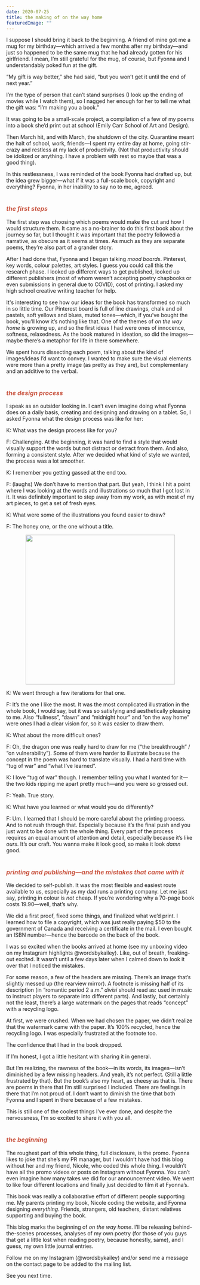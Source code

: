 ```yaml
---
date: 2020-07-25
title: the making of on the way home
featuredImage: ""
---
```

I suppose I should bring it back to the beginning. A friend of mine got me a mug for my birthday—which arrived a few months after my birthday—and just so happened to be the same mug that he had already gotten for his girlfriend. I mean, I’m still grateful for the mug, of course, but Fyonna and I understandably poked fun at the gift.

“My gift is way better,” she had said, “but you won’t get it until the end of next year.”

I’m the type of person that can’t stand surprises (I look up the ending of movies while I watch them), so I nagged her enough for her to tell me what the gift was: “I’m making you a book.”

It was going to be a small-scale project, a compilation of a few of my poems into a book she’d print out at school (Emily Carr School of Art and Design).

Then March hit, and with March, the shutdown of the city. Quarantine meant the halt of school, work, friends—I spent my entire day at home, going stir-crazy and restless at my lack of productivity. (Not that productivity should be idolized or anything. I have a problem with rest so maybe that was a good thing).

In this restlessness, I was reminded of the book Fyonna had drafted up, but the idea grew bigger—what if it was a full-scale book, copyright and everything? Fyonna, in her inability to say no to me, agreed.
<br/>
<br/>

### <span style="color:#ca5743"> *the first steps* </span>

The first step was choosing which poems would make the cut and how I would structure them. It came as a no-brainer to do this first book about the journey so far, but I thought it was important that the poetry followed a narrative, as obscure as it seems at times. As much as they are separate poems, they’re also part of a grander story.

After I had done that, Fyonna and I began talking *mood boards*. Pinterest, key words, colour palettes, art styles. I guess you could call this the research phase. I looked up different ways to get published, looked up different publishers (most of whom weren’t accepting poetry chapbooks or even submissions in general due to COVID), cost of printing. I asked my high school creative writing teacher for help.

It's interesting to see how our ideas for the book has transformed so much in so little time. Our Pinterest board is full of line drawings, chalk and oil pastels, soft yellows and blues, muted tones—which, if you’ve bought the book, you’ll know it’s nothing like that. One of the themes of *on the way home* is growing up, and so the first ideas I had were ones of innocence, softness, relaxedness. As the book matured in ideation, so did the images—maybe there’s a metaphor for life in there somewhere.

We spent hours dissecting each poem, talking about the kind of images/ideas I’d want to convey. I wanted to make sure the visual elements were more than a pretty image (as pretty as they are), but complementary and an additive to the verbal.
<br/>
<br/>

### <span style="color:#ca5743">*the design process*</span>

I speak as an outsider looking in. I can’t even imagine doing what Fyonna does on a daily basis, creating and designing and drawing on a tablet. So, I asked Fyonna what the design process was like for her:

K: What was the design process like for you?

F: Challenging. At the beginning, it was hard to find a style that would visually support the words but not distract or detract from them. And also, forming a consistent style. After we decided what kind of style we wanted, the process was a lot smoother.

K: I remember you getting gassed at the end too.

F: (laughs) We don’t have to mention that part. But yeah, I think I hit a point where I was looking at the words and illustrations so much that I got lost in it. It was definitely important to step away from my work, as with most of my art pieces, to get a set of fresh eyes.

K: What were some of the illustrations you found easier to draw?

F: The honey one, or the one without a title.

<img src="/assets/kai-s-book-1.jpg" width="400" style="display: block; margin-left: auto; margin-right: auto"/>

K: We went through a few iterations for that one.

F: It’s the one I like the most. It was the most complicated illustration in the whole book, I would say, but it was so satisfying and aesthetically pleasing to me. Also “fullness”, “dawn” and “midnight hour” and “on the way home” were ones I had a clear vision for, so it was easier to draw them.

K: What about the more difficult ones?

F: Oh, the dragon one was really hard to draw for me (“the breakthrough” / “on vulnerability”). Some of them were harder to illustrate because the concept in the poem was hard to translate visually. I had a hard time with “tug of war” and “what I’ve learned”.

K: I love “tug of war” though. I remember telling you what I wanted for it—the two kids ripping me apart pretty much—and you were so grossed out.

F: Yeah. True story.

K: What have you learned or what would you do differently?

F: Um. I learned that I should be more careful about the printing process. And to not rush through that. Especially because it’s the final push and you just want to be done with the whole thing. Every part of the process requires an equal amount of attention and detail, especially because it’s like *ours*. It’s our craft. You wanna make it look good, so make it look *damn* good.
<br/>
<br/>

### <span style="color:#ca5743">*printing and publishing—and the mistakes that came with it*</span>

We decided to self-publish. It was the most flexible and easiest route available to us, especially as my dad runs a printing company. Let me just say, printing in colour is *not* cheap. If you’re wondering why a 70-page book costs 19.90—well, that’s why.

We did a first proof, fixed some things, and finalized what we’d print. I learned how to file a copyright, which was just really paying $50 to the government of Canada and receiving a certificate in the mail. I even bought an ISBN number—hence the barcode on the back of the book.

I was so excited when the books arrived at home (see my unboxing video on my Instagram highlights @wordsbykailey). Like, out of breath, freaking-out excited. It wasn’t until a few days later when I calmed down to look it over that I noticed the mistakes.

For some reason, a few of the headers are missing. There’s an image that’s slightly messed up (the rearview mirror). A footnote is missing half of its description (in “romantic period 2 a.m.” *divisi* should read as: used in music to instruct players to separate into different parts). And lastly, but certainly not the least, there’s a large watermark on the pages that reads “concept” with a recycling logo.

At first, we were crushed. When we had chosen the paper, we didn’t realize that the watermark came with the paper. It’s 100% recycled, hence the recycling logo. I was especially frustrated at the footnote too.

The confidence that I had in the book dropped.

If I’m honest, I got a little hesitant with sharing it in general.

But I’m realizing, the rawness of the book—in its words, its images—isn’t diminished by a few missing headers. And yeah, it’s not perfect. (Still a little frustrated by that). But the book’s also my heart, as cheesy as that is. There are poems in there that I’m still surprised I included. There are feelings in there that I’m not proud of. I don’t want to diminish the time that both Fyonna and I spent in there because of a few mistakes.

This is still one of the coolest things I’ve ever done, and despite the nervousness, I'm so excited to share it with you all.
<br/>
<br/>

### <span style="color:#ca5743">*the beginning*</span>

The roughest part of this whole thing, full disclosure, is the promo. Fyonna likes to joke that she’s my PR manager, but I wouldn’t have had this blog without her and my friend, Nicole, who coded this whole thing. I wouldn’t have all the promo videos or posts on Instagram without Fyonna. You can’t even imagine how many takes we did for our announcement video. We went to like four different locations and finally just decided to film it at Fyonna’s.

This book was really a collaborative effort of different people supporting me. My parents printing my book, Nicole coding the website, and Fyonna designing *everything*. Friends, strangers, old teachers, distant relatives supporting and buying the book.

This blog marks the beginning of *on the way home*. I’ll be releasing behind-the-scenes processes, analyses of my own poetry (for those of you guys that get a little lost when reading poetry, because honestly, same), and I guess, my own little journal entries.

Follow me on my Instagram (@wordsbykailey) and/or send me a message on the contact page to be added to the mailing list. 

See you next time.